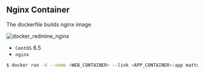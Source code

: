 ## Nginx Container

The dockerfile builds nginx image

![docker_redmine_nginx](https://docs.google.com/drawings/d/1rcVPHYIk-Ntphe7NM07FUNOR65qcNOqOvoMJ_rh1qD4/pub?w=960&h=720)

- `CentOS` 6.5
- `nginx` 

```bash
$ docker run -d --name <WEB_CONTAINER> --link <APP_CONTAINER>:app mattuso/redmine_nginx
```